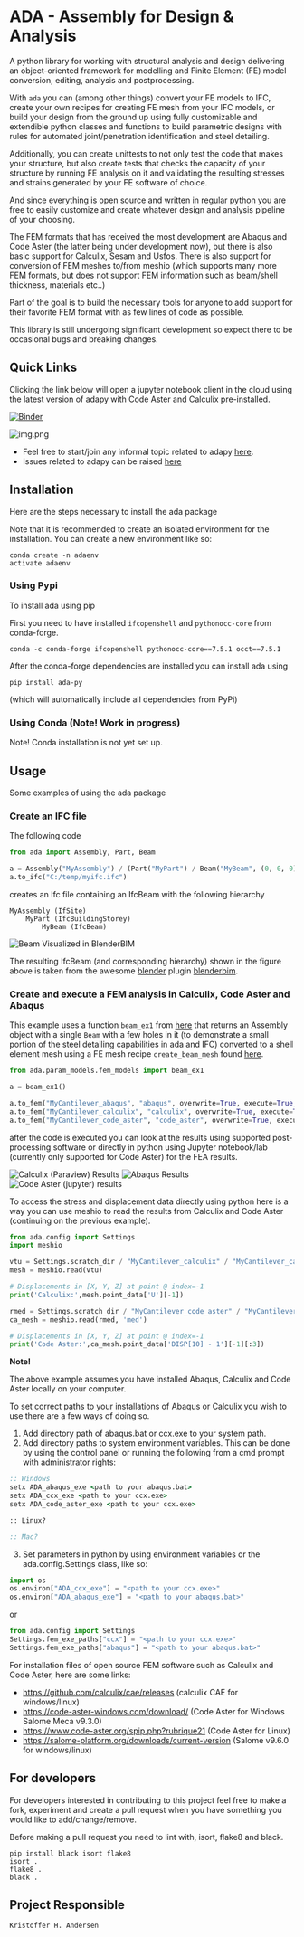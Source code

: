 # ADA - Assembly for Design & Analysis

A python library for working with structural analysis and design delivering an object-oriented framework for modelling 
and Finite Element (FE) model conversion, editing, analysis and postprocessing. 

With `ada` you can (among other things) convert your FE models to IFC, create your own recipes for creating FE mesh from
your IFC models, or build your design from the ground up using fully customizable and extendible python classes and 
functions to build parametric designs with rules for automated joint/penetration identification and steel detailing. 

Additionally, you can create unittests to not only test the code that makes your structure, but also create tests 
that checks the capacity of your structure by running FE analysis on it and validating the resulting 
stresses and strains generated by your FE software of choice. 

And since everything is open source and written in regular python you are free to easily 
customize and create whatever design and analysis pipeline of your choosing. 

The FEM formats that has received the most development are Abaqus and Code Aster (the latter being under development 
now), but there is also basic support for Calculix, Sesam and Usfos. There is also support for conversion of FEM meshes 
to/from meshio (which supports many more FEM formats, but does not support FEM information such as beam/shell thickness, 
materials etc..)

Part of the goal is to build the necessary tools for anyone to add support for their favorite FEM format with as 
few lines of code as possible.

This library is still undergoing significant development so expect there to be occasional bugs and breaking changes.

## Quick Links

Clicking the link below will open a jupyter notebook client in the cloud using the latest version of adapy with 
Code Aster and Calculix pre-installed.

[![Binder](https://mybinder.org/badge_logo.svg)](https://mybinder.org/v2/gh/Krande/adapy/main)

![img.png](docs/_static/figures/jupyter-example.png)


* Feel free to start/join any informal topic related to adapy [here](https://github.com/Krande/adapy/discussions).
* Issues related to adapy can be raised [here](https://github.com/Krande/adapy/issues)


## Installation
Here are the steps necessary to install the ada package

Note that it is recommended to create an isolated environment for the installation. You can create a new environment
like so:

```
conda create -n adaenv 
activate adaenv
```

### Using Pypi
To install ada using pip

First you need to have installed `ifcopenshell` and `pythonocc-core` from conda-forge. 

`conda -c conda-forge ifcopenshell pythonocc-core==7.5.1 occt==7.5.1`

After the conda-forge dependencies are installed you can install ada using 

`pip install ada-py`

(which will automatically include all dependencies from PyPi)


### Using Conda (Note! Work in progress)
Note! Conda installation is not yet set up.

[comment]: <> (To install using conda you can use)

[comment]: <> (`conda install -c krande -conda-forge ada`)


## Usage
Some examples of using the ada package 


### Create an IFC file

The following code

```python
from ada import Assembly, Part, Beam

a = Assembly("MyAssembly") / (Part("MyPart") / Beam("MyBeam", (0, 0, 0), (1, 0, 0), "IPE300"))
a.to_ifc("C:/temp/myifc.ifc")
```

creates an Ifc file containing an IfcBeam with the following hierarchy 
    
    MyAssembly (IfSite)
        MyPart (IfcBuildingStorey)
            MyBeam (IfcBeam)

![Beam Visualized in BlenderBIM](docs/_static/figures/my_beam.png)

The resulting IfcBeam (and corresponding hierarchy) shown in the figure above is taken from the awesome 
[blender](https://blender.org) plugin [blenderbim](https://blenderbim.org/).


### Create and execute a FEM analysis in Calculix, Code Aster and Abaqus

This example uses a function `beam_ex1` from [here](src/ada/param_models/fem_models.py) that returns an
Assembly object with a single `Beam` with a few holes in it (to demonstrate a small portion of the steel detailing 
capabilities in ada and IFC) converted to a shell element mesh using a FE mesh recipe `create_beam_mesh` found 
[here](ada/fem/io/mesh/recipes.py). 

```python
from ada.param_models.fem_models import beam_ex1

a = beam_ex1()

a.to_fem("MyCantilever_abaqus", "abaqus", overwrite=True, execute=True, run_ext=True)
a.to_fem("MyCantilever_calculix", "calculix", overwrite=True, execute=True)
a.to_fem("MyCantilever_code_aster", "code_aster", overwrite=True, execute=True)
```

after the code is executed you can look at the results using supported post-processing software or directly
in python using Jupyter notebook/lab (currently only supported for Code Aster) for the FEA results.


![Calculix (Paraview) Results](docs/_static/figures/fem_beam_paraview.png)
![Abaqus Results](docs/_static/figures/fem_beam_abaqus.png)
![Code Aster (jupyter) results](docs/_static/figures/code_aster_jupyter_displ.png)

To access the stress and displacement data directly using python here is a way you can use meshio to read the results 
from Calculix and Code Aster (continuing on the previous example).

```python
from ada.config import Settings
import meshio

vtu = Settings.scratch_dir / "MyCantilever_calculix" / "MyCantilever_calculix.vtu"
mesh = meshio.read(vtu)

# Displacements in [X, Y, Z] at point @ index=-1
print('Calculix:',mesh.point_data['U'][-1])

rmed = Settings.scratch_dir / "MyCantilever_code_aster" / "MyCantilever_code_aster.rmed"
ca_mesh = meshio.read(rmed, 'med')

# Displacements in [X, Y, Z] at point @ index=-1
print('Code Aster:',ca_mesh.point_data['DISP[10] - 1'][-1][:3])
```

**Note!**

The above example assumes you have installed Abaqus, Calculix and Code Aster locally on your computer.

To set correct paths to your installations of Abaqus or Calculix you wish to use there are a few ways of doing so.

1. Add directory path of abaqus.bat or ccx.exe to your system path.
2. Add directory paths to system environment variables. This can be done by using the control panel or running the following from a cmd prompt with administrator rights:
    
```cmd
:: Windows
setx ADA_abaqus_exe <path to your abaqus.bat>
setx ADA_ccx_exe <path to your ccx.exe>
setx ADA_code_aster_exe <path to your ccx.exe>

:: Linux?

:: Mac?
```
3. Set parameters in python by using environment variables or the ada.config.Settings class, like so:

```python
import os
os.environ["ADA_ccx_exe"] = "<path to your ccx.exe>"
os.environ["ADA_abaqus_exe"] = "<path to your abaqus.bat>"
```

or

```python
from ada.config import Settings
Settings.fem_exe_paths["ccx"] = "<path to your ccx.exe>"
Settings.fem_exe_paths["abaqus"] = "<path to your abaqus.bat>"
```

For installation files of open source FEM software such as Calculix and Code Aster, here are some links:

* https://github.com/calculix/cae/releases (calculix CAE for windows/linux)
* https://code-aster-windows.com/download/ (Code Aster for Windows Salome Meca v9.3.0)
* https://www.code-aster.org/spip.php?rubrique21 (Code Aster for Linux)
* https://salome-platform.org/downloads/current-version (Salome v9.6.0 for windows/linux)

## For developers

For developers interested in contributing to this project feel free to 
make a fork, experiment and create a pull request when you have something you would like to add/change/remove. 

Before making a pull request you need to lint with, isort, flake8 and black. 

````
pip install black isort flake8
isort .
flake8 .
black .
````


## Project Responsible ###

	Kristoffer H. Andersen